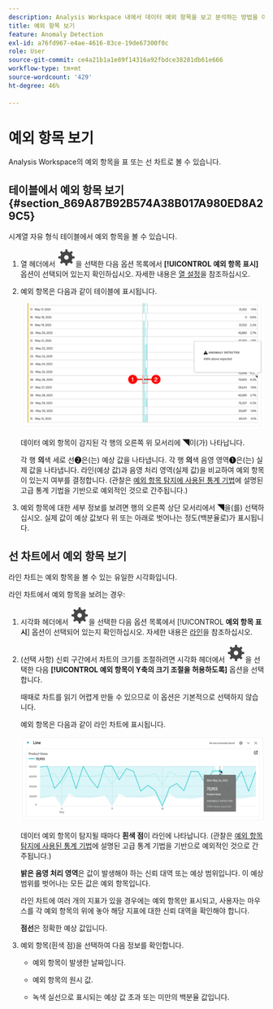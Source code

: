 ```yaml
---
description: Analysis Workspace 내에서 데이터 예외 항목을 보고 분석하는 방법을 이해합니다.
title: 예외 항목 보기
feature: Anomaly Detection
exl-id: a76fd967-e4ae-4616-83ce-19de67300f0c
role: User
source-git-commit: ce4a21b1a1e89f14316a92fbdce38281db61e666
workflow-type: tm+mt
source-wordcount: '429'
ht-degree: 46%

---
```



# 예외 항목 보기

Analysis Workspace의 예외 항목을 표 또는 선 차트로 볼 수 있습니다.

## 테이블에서 예외 항목 보기 {#section_869A87B92B574A38B017A980ED8A29C5}

시계열 자유 형식 테이블에서 예외 항목을 볼 수 있습니다.

1. 열 헤더에서 ![설정](/help/assets/icons/Setting.svg)을 선택한 다음 옵션 목록에서 **[!UICONTROL 예외 항목 표시]** 옵션이 선택되어 있는지 확인하십시오. 자세한 내용은 [열 설정](/help/analysis-workspace/visualizations/freeform-table/column-row-settings/column-settings.md)을 참조하십시오.

1. 예외 항목은 다음과 같이 테이블에 표시됩니다.

   ![예외 항목이 검색됨](assets/anomaly-detected.png)

   데이터 예외 항목이 감지된 각 행의 오른쪽 위 모서리에 ◥이(가) 나타납니다.

   각 행 **의**&#x200B;색 세로 선➋은(는) 예상 값을 나타냅니다. 각 행 **의**&#x200B;색 음영 영역➊은(는) 실제 값을 나타냅니다. 라인(예상 값)과 음영 처리 영역(실제 값)을 비교하여 예외 항목이 있는지 여부를 결정합니다. (관찰은 [예외 항목 탐지에 사용된 통계 기법](/help/analysis-workspace/c-anomaly-detection/statistics-anomaly-detection.md)에 설명된 고급 통계 기법을 기반으로 예외적인 것으로 간주됩니다.)

1. 예외 항목에 대한 세부 정보를 보려면 행의 오른쪽 상단 모서리에서 ◥을(를) 선택하십시오. 실제 값이 예상 값보다 위 또는 아래로 벗어나는 정도(백분율로)가 표시됩니다.

## 선 차트에서 예외 항목 보기

라인 차트는 예외 항목을 볼 수 있는 유일한 시각화입니다.

라인 차트에서 예외 항목을 보려는 경우:

1. 시각화 헤더에서 ![설정](/help/assets/icons/Setting.svg)을 선택한 다음 옵션 목록에서 [!UICONTROL **예외 항목 표시**] 옵션이 선택되어 있는지 확인하십시오. 자세한 내용은 [라인](/help/analysis-workspace/visualizations/line.md)을 참조하십시오.

1. (선택 사항) 신뢰 구간에서 차트의 크기를 조절하려면 시각화 헤더에서 ![설정](/help/assets/icons/Setting.svg)을 선택한 다음 **[!UICONTROL 예외 항목이 Y축의 크기 조절을 허용하도록]** 옵션을 선택합니다.

   때때로 차트를 읽기 어렵게 만들 수 있으므로 이 옵션은 기본적으로 선택하지 않습니다.

   예외 항목은 다음과 같이 라인 차트에 표시됩니다.

   ![예외 항목이 선 시각화를 검색함](assets/anomaly-detected-line.png)

   데이터 예외 항목이 탐지될 때마다 **흰색 점**&#x200B;이 라인에 나타납니다. (관찰은 [예외 항목 탐지에 사용된 통계 기법](/help/analysis-workspace/c-anomaly-detection/statistics-anomaly-detection.md)에 설명된 고급 통계 기법을 기반으로 예외적인 것으로 간주됩니다.)

   **밝은 음영 처리 영역**&#x200B;은 값이 발생해야 하는 신뢰 대역 또는 예상 범위입니다. 이 예상 범위를 벗어나는 모든 값은 예외 항목입니다.

   라인 차트에 여러 개의 지표가 있을 경우에는 예외 항목만 표시되고, 사용자는 마우스를 각 예외 항목의 위에 놓아 해당 지표에 대한 신뢰 대역을 확인해야 합니다.

   **점선**&#x200B;은 정확한 예상 값입니다.

1. 예외 항목(흰색 점)을 선택하여 다음 정보를 확인합니다.

   * 예외 항목이 발생한 날짜입니다.

   * 예외 항목의 원시 값.

   * 녹색 실선으로 표시되는 예상 값 초과 또는 미만의 백분율 값입니다.








<!--
# View anomalies in Analysis Workspace

You can view anomalies in a table or in a line chart.

## View anomalies in a table {#table}

You can view anomalies in a time-series Freeform Table.

1. Select the column settings icon in the column header, then ensure that the [!UICONTROL **Anomalies**] option is selected in the list of options. For more information, see [Column settings](/help/analysis-workspace/visualizations/freeform-table/column-row-settings/column-settings.md).

1. Click away from the settings menu to view the updated table.

   ![An anomaly detection notification indicating 15% below expected.](assets/anomaly_detected.png)

1. Anomalies are shown in the table as follows:

   A **dark gray triangle** appears in the upper-right corner of each row where a data anomaly is detected.

   The colored **vertical line** in each row indicates the expected value. The colored **shaded area** in each row indicates the actual value. How the line (expected value) compares with the shaded area (actual value) determines whether there is an anomaly. (An observation is considered anomolous based on the advanced statistical techniques described in [Statistical techniques used in anomaly detection](/help/analysis-workspace/c-anomaly-detection/statistics-anomaly-detection.md).)

1. Select the gray triangle in the upper-right corner of a row to view details about the anomaly. This shows the extent (as a percentage) to which the actual value diverges either above or below the expected value.

## View anomalies in a line chart {#line-chart}

A Line chart is the only visualization that allows you to view anomalies.

To view anomalies in a line chart:

1. Select the settings icon in the visualization header, then ensure that the [!UICONTROL **Show anomalies**] option is selected in the list of options. For more information, see [Line](/help/analysis-workspace/visualizations/line.md).

1. (Optional) To allow the confidence interval to scale the chart, select the settings icon in the visualization header, then select the option, **[!UICONTROL Allow anomalies to Scale Y-axis]**. 

   This option is not selected by default because it can sometimes make the chart less legible.
   
1. Click away from the settings menu to view the updated line chart.

      ![A line chart with an anomaly detected message indicating 15% above expected.](assets/anomaly_linechart.png)

   Anomalies are shown in the line chart as follows:
   
   A **white dot** appears on the line wherever a data anomaly is detected. (An observation is considered anomolous based on the advanced statistical techniques described in [Statistical techniques used in anomaly detection](/help/analysis-workspace/c-anomaly-detection/statistics-anomaly-detection.md).)

   The **light shaded area** is the confidence band, or expected range, where values should occur. Any value that falls outside of this expected range is an anomaly. 

   If you have multiple metrics in the line chart, only the anomalies are shown and you have to hover over each anomaly to see the confidence band for that metric. 

   The **dotted line** is the exact expected value.

1. Click an anomaly (white dot) to view the following information:

   * The date the anomaly occurred 
   
   * The raw value of the anomaly 
   
   * The percentage value above or below the expected value, which is represented by the solid green line.
   
-->
